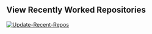 ## View Recently Worked Repositories

[![Update-Recent-Repos](https://github.com/felipealfonsog/felipealfonsog/actions/workflows/listrepos.yml/badge.svg)](https://github.com/felipealfonsog/felipealfonsog/actions/workflows/listrepos.yml)


  <!-- START_SECTION:repos -->
  <!-- Dynamically insert the list of repositories here -->
  <!-- END_SECTION:repos -->

